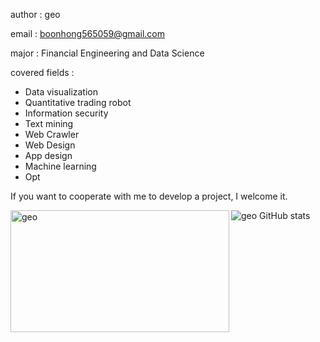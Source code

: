 author : geo

email : boonhong565059@gmail.com

major : Financial Engineering and Data Science

covered fields :

- Data visualization
- Quantitative trading robot
- Information security
- Text mining
- Web Crawler
- Web Design
- App design
- Machine learning
- Opt

If you want to cooperate with me to develop a project, I welcome it.

<p><img align="left" width='350' height='195' src="https://github-readme-stats.vercel.app/api/top-langs/?username=geo-goo&layout=compact" alt="geo" /></p>

<img align='left'>![geo GitHub stats](https://github-readme-stats.vercel.app/api?username=geo-goo\&rank_icon=github)</img>

